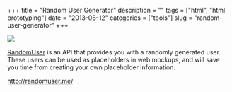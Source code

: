 +++
title = "Random User Generator"
description = ""
tags = ["html", "html prototyping"]
date = "2013-08-12"
categories = ["tools"]
slug = "random-user-generator"
+++


<div class="tool-screenshot mb1"><a href="http://randomuser.me/"><img id="bluga-thumbnail-2657" class="bluga-thumbnail custom" src="/media/bluga/
wt522795038a56f_custom.jpg"/></a></div><p><a href="http://randomuser.me/">RandomUser</a> is an API that provides you with a randomly generated user. These users can be used as placeholders in web mockups, and will save you time from creating your own placeholder information.</p>

  
<p><a href="http://randomuser.me/">http://randomuser.me/</a></p>
      
